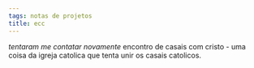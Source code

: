 ```yaml
---
tags: notas de projetos
title: ecc
---
```


*tentaram me contatar novamente*
encontro de casais com cristo - uma coisa da igreja catolica que tenta unir os casais catolicos.